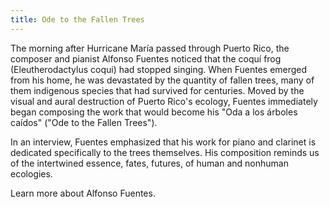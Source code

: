 ```yaml
---
title: Ode to the Fallen Trees
---
```


The morning after Hurricane María passed through Puerto Rico, the composer and pianist Alfonso Fuentes noticed that the coquí frog (Eleutherodactylus coqui) had stopped singing. When Fuentes emerged from his home, he was devastated by the quantity of fallen trees, many of them indigenous species that had survived for centuries. Moved by the visual and aural destruction of Puerto Rico's ecology, Fuentes immediately began composing the work that would become his "Oda a los árboles caídos" ("Ode to the Fallen Trees").  

In an interview, Fuentes emphasized that his work for piano and clarinet is dedicated specifically to the trees themselves. His composition reminds us of the intertwined essence, fates, futures, of human and nonhuman ecologies. 

Learn more about Alfonso Fuentes.
